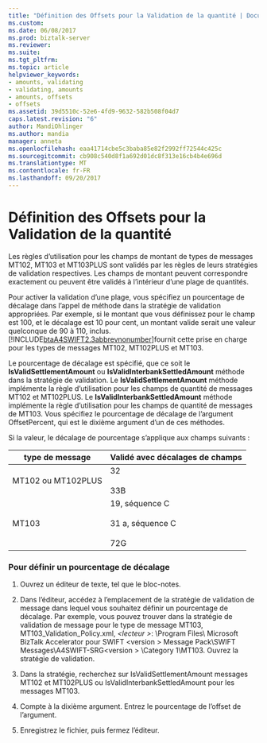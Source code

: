 ```yaml
---
title: "Définition des Offsets pour la Validation de la quantité | Documents Microsoft"
ms.custom: 
ms.date: 06/08/2017
ms.prod: biztalk-server
ms.reviewer: 
ms.suite: 
ms.tgt_pltfrm: 
ms.topic: article
helpviewer_keywords:
- amounts, validating
- validating, amounts
- amounts, offsets
- offsets
ms.assetid: 39d5510c-52e6-4fd9-9632-582b508f04d7
caps.latest.revision: "6"
author: MandiOhlinger
ms.author: mandia
manager: anneta
ms.openlocfilehash: eaa41714cbe5c3baba85e82f2992ff72544c425c
ms.sourcegitcommit: cb908c540d8f1a692d01dc8f313e16cb4b4e696d
ms.translationtype: MT
ms.contentlocale: fr-FR
ms.lasthandoff: 09/20/2017
---
```

# <a name="setting-offsets-for-amount-validation"></a>Définition des Offsets pour la Validation de la quantité
Les règles d’utilisation pour les champs de montant de types de messages MT102, MT103 et MT103PLUS sont validés par les règles de leurs stratégies de validation respectives. Les champs de montant peuvent correspondre exactement ou peuvent être validés à l’intérieur d’une plage de quantités.  
  
 Pour activer la validation d’une plage, vous spécifiez un pourcentage de décalage dans l’appel de méthode dans la stratégie de validation appropriées. Par exemple, si le montant que vous définissez pour le champ est 100, et le décalage est 10 pour cent, un montant valide serait une valeur quelconque de 90 à 110, inclus. [!INCLUDE[btaA4SWIFT2.3abbrevnonumber](../../includes/btaa4swift2-3abbrevnonumber-md.md)]fournit cette prise en charge pour les types de messages MT102, MT102PLUS et MT103.  
  
 Le pourcentage de décalage est spécifié, que ce soit le **IsValidSettlementAmount** ou **IsValidInterbankSettledAmount** méthode dans la stratégie de validation. Le **IsValidSettlementAmount** méthode implémente la règle d’utilisation pour les champs de quantité de messages MT102 et MT102PLUS. Le **IsValidInterbankSettledAmount** méthode implémente la règle d’utilisation pour les champs de quantité de messages de MT103. Vous spécifiez le pourcentage de décalage de l’argument OffsetPercent, qui est le dixième argument d’un de ces méthodes.  
  
 Si la valeur, le décalage de pourcentage s’applique aux champs suivants :  
  
|type de message|Validé avec décalages de champs|  
|------------------|-----------------------------------|  
|MT102 ou MT102PLUS|32<br /><br /> 33B|  
|MT103|19, séquence C<br /><br /> 31 a, séquence C<br /><br /> 72G|  
  
### <a name="to-set-an-offset-percentage"></a>Pour définir un pourcentage de décalage  
  
1.  Ouvrez un éditeur de texte, tel que le bloc-notes.  
  
2.  Dans l’éditeur, accédez à l’emplacement de la stratégie de validation de message dans lequel vous souhaitez définir un pourcentage de décalage. Par exemple, vous pouvez trouver dans la stratégie de validation de message pour le type de message MT103, MT103_Validation_Policy.xml,  *\<lecteur >*: \Program Files\ Microsoft BizTalk Accelerator pour SWIFT \<version > Message Pack\SWIFT Messages\A4SWIFT-SRG\<version > \Category 1\MT103. Ouvrez la stratégie de validation.  
  
3.  Dans la stratégie, recherchez sur IsValidSettlementAmount messages MT102 et MT102PLUS ou IsValidInterbankSettledAmount pour les messages MT103.  
  
4.  Compte à la dixième argument. Entrez le pourcentage de l’offset de l’argument.  
  
5.  Enregistrez le fichier, puis fermez l’éditeur.